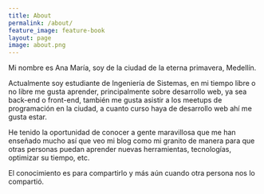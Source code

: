 ```yaml
---
title: About
permalink: /about/
feature_image: feature-book
layout: page
image: about.png
---
```

Mi nombre es Ana María, soy de la ciudad de la eterna primavera, Medellín.

Actualmente soy estudiante de Ingeniería de Sistemas, en mi tiempo libre o no libre me gusta aprender, principalmente sobre desarrollo web, ya sea back-end o front-end, también me gusta asistir a los meetups de programación en la ciudad, a cuanto curso haya de desarrollo web ahí me gusta estar.

He tenido la oportunidad de conocer a gente maravillosa que me han enseñado mucho así que veo mi blog como mi granito de manera para que otras personas puedan aprender nuevas herramientas, tecnologías, optimizar su tiempo, etc.

El conocimiento es para compartirlo y más aún cuando otra persona nos lo compartió.
